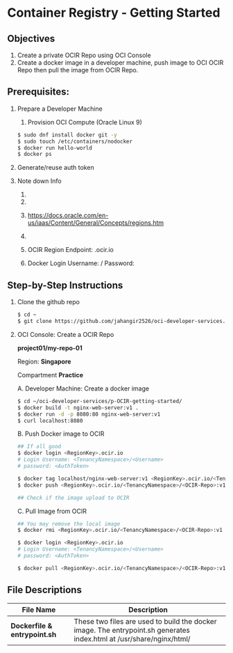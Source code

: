 # Container Registry - Getting Started



## Objectives

1. Create a private OCIR Repo using OCI Console
2. Create a docker image in a developer machine, push image to OCI OCIR Repo then pull the image from OCIR Repo. 



## Prerequisites:

1. Prepare a Developer Machine

   1. Provision OCI Compute (Oracle Linux 9)

   ```bash
   $ sudo dnf install docker git -y
   $ sudo touch /etc/containers/nodocker
   $ docker run hello-world
   $ docker ps
   ```

2. Generate/reuse auth token

3. Note down Info

   1. <TenancyNamespace>
   
   2. <Username>
   
   3. <RegionKey> 
   
      https://docs.oracle.com/en-us/iaas/Content/General/Concepts/regions.htm
   
   4. <AuthToken>
   
   5. OCIR Region Endpoint: <RegionKey>.ocir.io
   
   6. Docker Login Username: <TenancyNamespace>/<Username> Password: <AuthToken>
   
   

## Step-by-Step Instructions

1. Clone the github repo 

   ```bash
   $ cd ~
   $ git clone https://github.com/jahangir2526/oci-developer-services.git
   ```

2. OCI Console: Create a OCIR Repo

   <OCIR-Repo> **project01/my-repo-01**

   Region:  **Singapore**

   Compartment **Practice** 

   A. Developer Machine: Create a docker image

   ```bash
   $ cd ~/oci-developer-services/p-OCIR-getting-started/
   $ docker build -t nginx-web-server:v1 .
   $ docker run -d -p 8080:80 nginx-web-server:v1
   $ curl localhost:8080
   
   ```

   B. Push Docker image to OCIR

   ```bash
   ## If all good
   $ docker login <RegionKey>.ocir.io 
   # Login Username: <TenancyNamespace>/<Username>
   # password: <AuthToken>
   
   $ docker tag localhost/nginx-web-server:v1 <RegionKey>.ocir.io/<TenancyNamespace>/<OCIR-Repo>:v1
   $ docker push <RegionKey>.ocir.io/<TenancyNamespace>/<OCIR-Repo>:v1
   
   ## Check if the image upload to OCIR
   ```

   C. Pull Image from OCIR

   ```bash
   ## You may remove the local image
   $ docker rmi <RegionKey>.ocir.io/<TenancyNamespace>/<OCIR-Repo>:v1
   
   $ docker login <RegionKey>.ocir.io 
   # Login Username: <TenancyNamespace>/<Username>
   # password: <AuthToken>
   
   $ docker pull <RegionKey>.ocir.io/<TenancyNamespace>/<OCIR-Repo>:v1
   ```

   

## File Descriptions

| File Name                      | Description                                                  |
| ------------------------------ | ------------------------------------------------------------ |
| **Dockerfile & entrypoint.sh** | These two files are used to build the docker image. The entrypoint.sh generates index.html at /usr/share/nginx/html/ |



